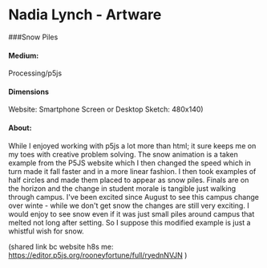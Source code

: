 # Nadia Lynch - Artware 
###Snow Piles

#### Medium:
Processing/p5js 
#### Dimensions
Website: Smartphone Screen or Desktop
Sketch: 480x140)

#### About:
While I enjoyed working with p5js a lot more than html; it sure keeps me on my toes with creative problem solving. 
The snow animation is a taken example from the P5JS website which I then changed the speed which in turn made it fall faster and in a more linear fashion. I then took examples of half circles and made them placed to appear as snow piles. Finals are on the horizon and the change in student morale is tangible just walking through campus. I've been excited since August to see this campus change over winte - while we don't get snow the changes are still very exciting. I would enjoy to see snow even if it was just small piles around campus that melted not long after setting. So I suppose this modified example is just a whistful wish for snow.

(shared link bc website h8s me: https://editor.p5js.org/rooneyfortune/full/ryednNVJN )
